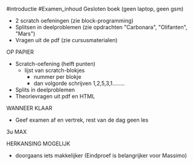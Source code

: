 #introductie #Examen_inhoud
Gesloten boek (geen laptop, geen gsm)
- 2 scratch oefeningen (zie block-programming)
- Splitsen in deelproblemen  (zie opdrachten "Carbonara", "Olifanten", "Mars")
- Vragen uit de pdf (zie cursusmaterialen)

OP PAPIER
- Scratch-oefening (helft punten)
	- lijst van scratch-blokjes
		- nummer per blokje
		- dan volgorde schrijven 1,2,5,3,1........
- Splits in deelproblemen
- Theorievragen uit pdf en HTML

WANNEER KLAAR
- Geef examen af en vertrek, rest van de dag geen les

3u MAX

HERKANSING MOGELIJK
- doorgaans iets makkelijker
(Eindproef is belangrijker voor Massimo)